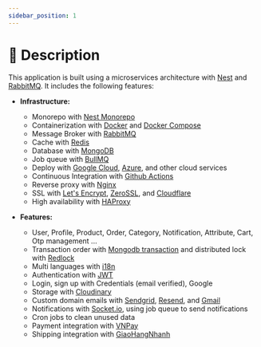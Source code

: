 ```yaml
---
sidebar_position: 1
---
```


# 📖 Description

This application is built using a microservices architecture with [Nest](https://nestjs.com/) and [RabbitMQ](https://www.rabbitmq.com/). It includes the following features:

- **Infrastructure:**

  - Monorepo with [Nest Monorepo](https://docs.nestjs.com/cli/monorepo#monorepo-mode)
  - Containerization with [Docker](https://www.docker.com/) and [Docker Compose](https://docs.docker.com/compose/)
  - Message Broker with [RabbitMQ](https://www.rabbitmq.com/)
  - Cache with [Redis](https://redis.io/)
  - Database with [MongoDB](https://www.mongodb.com/)
  - Job queue with [BullMQ](https://bullmq.io/)
  - Deploy with [Google Cloud](https://cloud.google.com/), [Azure](https://azure.microsoft.com/), and other cloud services
  - Continuous Integration with [Github Actions](https://github.com/features/actions)
  - Reverse proxy with [Nginx](https://www.nginx.com/)
  - SSL with [Let's Encrypt](https://letsencrypt.org/), [ZeroSSL](https://zerossl.com/), and [Cloudflare](https://www.cloudflare.com/)
  - High availability with [HAProxy](https://www.haproxy.org/)

- **Features:**
  - User, Profile, Product, Order, Category, Notification, Attribute, Cart, Otp management ...
  - Transaction order with [Mongodb transaction](https://docs.mongodb.com/manual/core/transactions/) and distributed lock with [Redlock](https://redis.io/topics/distlock)
  - Multi languages with [i18n](https://www.npmjs.com/package/i18n)
  - Authentication with [JWT](https://jwt.io/)
  - Login, sign up with Credentials (email verified), Google
  - Storage with [Cloudinary](https://cloudinary.com/)
  - Custom domain emails with [Sendgrid](https://sendgrid.com/), [Resend](https://resend.com/), and [Gmail](https://mail.google.com/)
  - Notifications with [Socket.io](https://socket.io/), using job queue to send notifications
  - Cron jobs to clean unused data
  - Payment integration with [VNPay](https://vnpay.vn/)
  - Shipping integration with [GiaoHangNhanh](https://ghn.vn/)
